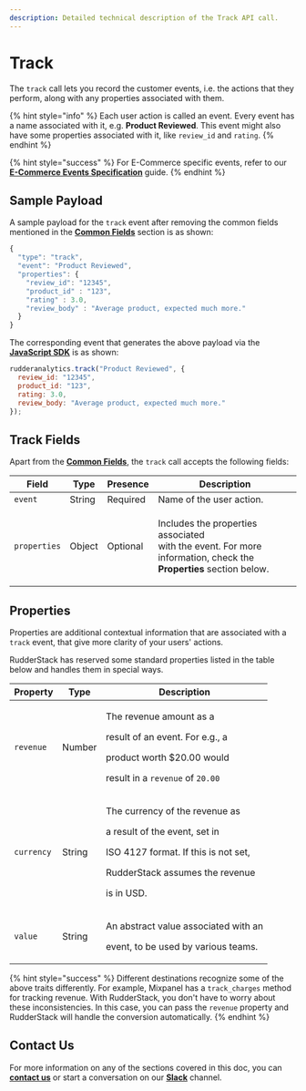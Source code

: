 ```yaml
---
description: Detailed technical description of the Track API call.
---
```


# Track

The `track` call lets you record the customer events, i.e. the actions that they perform, along with any properties associated with them.

{% hint style="info" %}
Each user action is called an event. Every event has a name associated with it, e.g. **Product Reviewed**. This event might also have some properties associated with it, like `review_id` and `rating`.
{% endhint %}

{% hint style="success" %}
For E-Commerce specific events, refer to our [**E-Commerce Events Specification**](../rudderstack-ecommerce-events-specification/) guide.
{% endhint %}

## Sample Payload

A sample payload for the `track` event after removing the common fields mentioned in the [**Common Fields**](common-fields.md) section is as shown:

```javascript
{
  "type": "track",
  "event": "Product Reviewed",
  "properties": {
    "review_id": "12345",
    "product_id" : "123",
    "rating" : 3.0,
    "review_body" : "Average product, expected much more."
  }
}
```

The corresponding event that generates the above payload via the [**JavaScript SDK**](../../../stream-sources/rudderstack-sdk-integration-guides/rudderstack-javascript-sdk/) is as shown:

```javascript
rudderanalytics.track("Product Reviewed", {
  review_id: "12345",
  product_id: "123",
  rating: 3.0,
  review_body: "Average product, expected much more."
});
```

## Track Fields

Apart from the [**Common Fields**](common-fields.md), the `track` call accepts the following fields:

| **Field**    | **Type** | **Presence** | **Description**                                                                                                                          |
| ------------ | -------- | ------------ | ---------------------------------------------------------------------------------------------------------------------------------------- |
| `event`      | String   | Required     | Name of the user action.                                                                                                                 |
| `properties` | Object   | Optional     | <p>Includes the properties associated <br>with the event. For more information, check the <strong>Properties</strong> section below.</p> |

## Properties

Properties are additional contextual information that are associated with a `track` event, that give more clarity of your users' actions.

RudderStack has reserved some standard properties listed in the table below and handles them in special ways.

| **Property** | **Type** | **Description**                                                                                                                                                             |
| ------------ | -------- | --------------------------------------------------------------------------------------------------------------------------------------------------------------------------- |
| `revenue`    | Number   | <p>The revenue amount as a </p><p>result of an event. For e.g., a </p><p>product worth $20.00 would </p><p>result in a <code>revenue</code> of <code>20.00</code></p>       |
| `currency`   | String   | <p>The currency of the revenue as</p><p>a result of the event, set in</p><p>ISO 4127 format. If this is not set,</p><p>RudderStack assumes the revenue</p><p>is in USD.</p> |
| `value`      | String   | <p>An abstract value associated with an</p><p>event, to be used by various teams.</p>                                                                                       |

{% hint style="success" %}
Different destinations recognize some of the above traits differently. For example, Mixpanel has a `track_charges` method for tracking revenue. With RudderStack, you don't have to worry about these inconsistencies. In this case, you can pass the `revenue` property and RudderStack will handle the conversion automatically.
{% endhint %}

## Contact Us

For more information on any of the sections covered in this doc, you can [**contact us**](mailto:%20docs@rudderstack.com) or start a conversation on our [**Slack**](https://resources.rudderstack.com/join-rudderstack-slack) channel.
